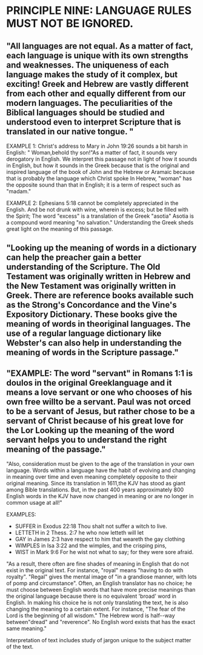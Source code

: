 # PRINCIPLE NINE: LANGUAGE RULES MUST NOT BE IGNORED.

## \"All languages are not equal. As a matter of fact, each language is unique with its own strengths and weaknesses. The uniqueness of each language makes the study of it complex, but exciting! Greek and Hebrew are vastly different from each other and equally different from our modern languages. The peculiarities of the Biblical languages should be studied and understood even to interpret Scripture that is translated in our native tongue. \"

EXAMPLE 1: Christ\'s address to Mary in John 19:26 sounds a bit harsh in
English: \" Woman,behold thy son!\"As a matter of fact, it sounds very
derogatory in English. We interpret this passage not in light of how it
sounds in English, but how it sounds in the Greek because that is the
original and inspired language of the book of John and the Hebrew or
Aramaic because that is probably the language which Christ spoke In
Hebrew, \"woman\" has the opposite sound than that in English; it is a
term of respect such as \"madam.\"

EXAMPLE 2: Ephesians 5:18 cannot be completely appreciated in the
English. And be not drunk with wine, wherein is excess; but be filled
with the Spirit; The word \"excess\" is a translation of the Greek
\"asotia\" Asotia is a compound word meaning \"no salvation.\"
Understanding the Greek sheds great light on the meaning of this
passage.

## \"Looking up the meaning of words in a dictionary can help the preacher gain a better understanding of the Scripture. The Old Testament was originally written in Hebrew and the New Testament was originally written in Greek. There are reference books available such as the Strong\'s Concordance and the Vine\'s Expository Dictionary. These books give the meaning of words in theoriginal languages. The use of a regular language dictionary like Webster\'s can also help in understanding the meaning of words in the Scripture passage.\"

## \"EXAMPLE: The word \"servant\" in Romans 1:1 is doulos in the original Greeklanguage and it means a love servant or one who chooses of his own free willto be a servant. Paul was not orced to be a servant of Jesus, but rather chose to be a servant of Christ because of his great love for the Lor Looking up the meaning of the word servant helps you to understand the right meaning of the passage.\"

\"Also, consideration must be given to the age of the translation in
your own language. Words within a language have the habit of evolving
and changing in meaning over time and even meaning completely opposite
to their original meaning. Since its translation in 1611,the KJV has
stood as giant among Bible translations. But, in the past 400 years
approximately 800 English words in the KJV have now changed in meaning
or are no longer in common usage at all!\"

EXAMPLES:

-   SUFFER in Exodus 22:18 Thou shalt not suffer a witch to live.
-   LETTETH in 2 Thess. 2:7 he who now letteth will let
-   GAY in James 2:3 have respect to him that weareth the gay clothing
-   WIMPLES in Isa 3:22 and the wimples, and the crisping pins,
-   WIST in Mark 9:6 For he wist not what to say; for they were sore
    afraid.

\"As a result, there often are fine shades of meaning in English that do
not exist in the original text. For instance, \"royal\" means \"having
to do with royalty\". \"Regal\" gives the mental image of \"in a
grandiose manner, with lots of pomp and circumstance\". Often, an
English translator has no choice; he must choose between English words
that have more precise meanings than the original language because there
is no equivalent \'broad\' word in English. In making his choice he is
not only translating the text, he is also changing the meaning to a
certain extent. For instance, \"The fear of the Lord is the beginning of
all wisdom.\" The Hebrew word is half--way between\"dread\" and
\"reverence\". No English word exists that has the exact same meaning.\"

Interpretation of text includes study of jargon unique to the subject
matter of the text.
